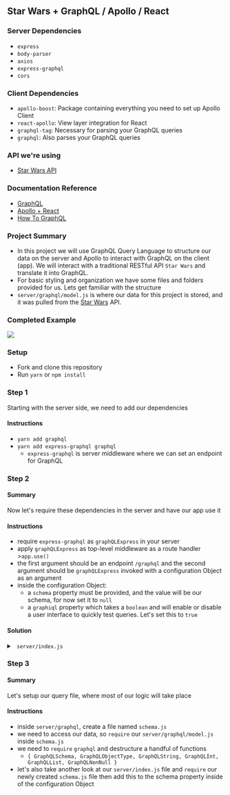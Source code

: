 ## Star Wars + GraphQL / Apollo / React

### Server Dependencies
- `express`
- `body-parser`
- `axios`   
- `express-graphql`
- `cors`

### Client Dependencies
- `apollo-boost`: Package containing everything you need to set up Apollo Client
- `react-apollo`: View layer integration for React
- `graphql-tag`: Necessary for parsing your GraphQL queries
- `graphql`: Also parses your GraphQL queries

### API we're using
- [Star Wars API](https://swapi.co/)

### Documentation Reference
- [GraphQL](http://graphql.org/learn/)
- [Apollo + React](https://www.apollographql.com/docs/react/)
- [How To GraphQL](https://www.howtographql.com/)

### Project Summary  
- In this project we will use GraphQL Query Language to structure our data on the server and Apollo to interact with GraphQL on the client (app). We will interact with a traditional RESTful API `Star Wars` and translate it into GraphQL.  
- For basic styling and organization we have some files and folders provided for us. Lets get familiar with the structure 
- `server/graphql/model.js` is where our data for this project is stored, and it was pulled from the [Star Wars](https://swapi.co/) API.

### Completed Example
<img src='https://thumbs.gfycat.com/CommonAbandonedCricket-size_restricted.gif'> 

### Setup
- Fork and clone this repository
- Run `yarn` or `npm install`

### Step 1
Starting with the server side, we need to add our dependencies

#### Instructions
- `yarn add graphql`
- `yarn add express-graphql graphql`
  - `express-graphql` is server middleware where we can set an endpoint for GraphQL

### Step 2  

#### Summary  
Now let's require these dependencies in the server and have our app use it

#### Instructions
- require `express-graphql` as `graphQLExpress` in your server
- apply `graphQLExpress` as top-level middleware as a route handler >`app.use()`
- the first argument should be an endpoint `/graphql` and the second argument should be `graphQLExpress` invoked with a configuration Object as an argument
- inside the configuration Object:
  - a `schema` property must be provided, and the value will be our schema, for now set it to `null`
  - a `graphiql` property which takes a `boolean` and will enable or disable a user interface to quickly test queries. Let's set this to `true`

#### Solution  

<details>  
  
<summary><code> server/index.js </code></summary>  

```js
// server/index.js
const graphQLExpress = require('express-graphql')
// ...
app.use('/graphql', graphQLExpress({
  schema: null,
  graphiql: true
}))
// ...
```  

</details>  

### Step 3  

#### Summary  
Let's setup our query file, where most of our logic will take place

#### Instructions  
- inside `server/graphql`, create a file named `schema.js`
- we need to access our data, so `require` our `server/graphql/model.js` inside `schema.js`
- we need to `require` `graphql` and destructure a handful of functions
  - `{ GraphQLSchema, GraphQLObjectType, GraphQLString, GraphQLInt, GraphQLList, GraphQLNonNull }`
- let's also take another look at our `server/index.js` file and `require` our newly created `schema.js` file then add this to the schema property inside of the configuration Object

